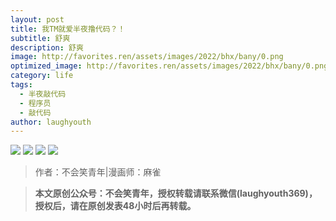 ```yaml
---
layout: post
title: 我TM就爱半夜撸代码？！
subtitle: 舒爽
description: 舒爽
image: http://favorites.ren/assets/images/2022/bhx/bany/0.png
optimized_image: http://favorites.ren/assets/images/2022/bhx/bany/0.png
category: life
tags:
  - 半夜敲代码
  - 程序员
  - 敲代码
author: laughyouth
---
```



![](http://favorites.ren/assets/images/2022/bhx/bany/1.jpg)
![](http://favorites.ren/assets/images/2022/bhx/bany/2.jpg)
![](http://favorites.ren/assets/images/2022/bhx/bany/3.jpg)
![](http://favorites.ren/assets/images/2022/bhx/bany/4.jpg)

>作者：不会笑青年|漫画师：麻雀

>**本文原创公众号：不会笑青年，授权转载请联系微信(laughyouth369)，授权后，请在原创发表48小时后再转载。**